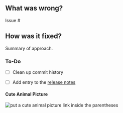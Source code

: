 ## What was wrong?

Issue #

## How was it fixed?

Summary of approach.


### To-Do

[//]: # (Stay ahead of things, add list items here!)
- [ ] Clean up commit history

[//]: # (For important changes that should go into the release notes please add a newsfragment file as explained here: https://github.com/ethereum/eth-typing/blob/master/newsfragments/README.md)

[//]: # (See: https://eth-typing.readthedocs.io/en/latest/contributing.html#pull-requests)
- [ ] Add entry to the [release notes](https://github.com/ethereum/eth-typing/blob/master/newsfragments/README.md)

#### Cute Animal Picture

![put a cute animal picture link inside the parentheses]()

